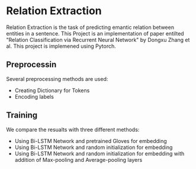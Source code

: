 # Relation Extraction

Relation Extraction is the task of predicting emantic relation between entities in a sentence. 
This Project is an implementation of paper entilted "Relation Classification via Recurrent Neural Network" by Dongxu Zhang et al.
This project is implemened using Pytorch.

## Preprocessin
Several preprocessing methods are used:
- Creating Dictionary for Tokens
- Encoding labels

## Training
We compare the resualts with three different methods:
- Using Bi-LSTM Network and pretrained Gloves for embedding
- Using Bi-LSTM Network and random initialization for embedding
- Using Bi-LSTM Network and random initialization for embedding with addition of Max-pooling and Average-pooling layers

